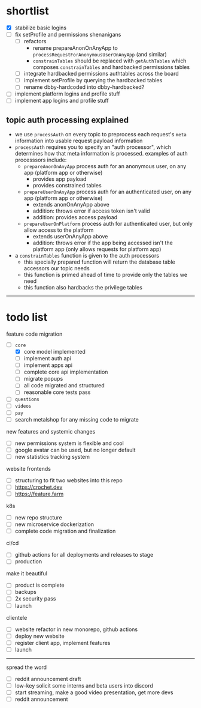 
# shortlist

- [x] stabilize basic logins
- [ ] fix setProfile and permissions shenanigans
  - [ ] refactors
    - rename prepareAnonOnAnyApp to `processRequestForAnonymousUserOnAnyApp` (and similar)
    - `constrainTables` should be replaced with `getAuthTables` which composes `constrainTables` and hardbacked permissions tables
  - [ ] integrate hardbacked permissions authtables across the board
  - [ ] implement setProfile by querying the hardbacked tables
  - [ ] rename dbby-hardcoded into dbby-hardbacked?
- [ ] implement platform logins and profile stuff
- [ ] implement app logins and profile stuff

## topic auth processing explained

- we use `processAuth` on every topic to preprocess each request's `meta` information into usable request payload information
- `processAuth` requires you to specify an "auth processor", which determines how that meta information is processed. examples of auth processsors include:
  - `prepareAnonOnAnyApp` process auth for an anonymous user, on any app (platform app or otherwise)
    - provides app payload
    - provides constrained tables
  - `prepareUserOnAnyApp` process auth for an authenticated user, on any app (platform app or otherwise)
    - extends anonOnAnyApp above
    - addition: throws error if access token isn't valid
    - addition: provides access payload
  - `prepareUserOnPlatform` process auth for authenticated user, but only allow access to the platform
    - extends userOnAnyApp above
    - addition: throws error if the app being accessed isn't the platform app (only allows requests for platform app)
- a `constrainTables` function is given to the auth processors
  - this specially prepared function will return the database table accessors our topic needs
  - this function is primed ahead of time to provide only the tables we need
  - this function also hardbacks the privilege tables

---------------------------

# todo list

feature code migration
- [ ] `core`
  - [x] core model implemented
  - [ ] implement auth api
  - [ ] implement apps api
  - [ ] complete core api implementation
  - [ ] migrate popups
  - [ ] all code migrated and structured
  - [ ] reasonable core tests pass
- [ ] `questions`
- [ ] `videos`
- [ ] `pay`
- [ ] search metalshop for any missing code to migrate

new features and systemic changes
- [ ] new permissions system is flexible and cool
- [ ] google avatar can be used, but no longer default
- [ ] new statistics tracking system

website frontends
- [ ] structuring to fit two websites into this repo
- [ ] https://crochet.dev
- [ ] https://feature.farm

k8s
- [ ] new repo structure
- [ ] new microservice dockerization
- [ ] complete code migration and finalization

ci/cd
- [ ] github actions for all deployments and releases to stage
- [ ] production

make it beautiful
- [ ] product is complete
- [ ] backups
- [ ] 2x security pass
- [ ] launch

clientele
- [ ] website refactor in new monorepo, github actions
- [ ] deploy new website
- [ ] register client app, implement features
- [ ] launch

--------

spread the word
- [ ] reddit announcement draft
- [ ] low-key solicit some interns and beta users into discord
- [ ] start streaming, make a good video presentation, get more devs
- [ ] reddit announcement
